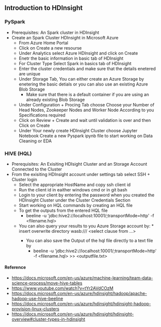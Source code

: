 ## Introduction to HDInsight
### PySpark
* Prerequisites: An Spark cluster in HDInsight
* Create an Spark Cluster HDInsight in Microsoft Azure
    * From Azure Home Portal
    * Click on Create a new resourse 
    * Under Analytics select Azure HDInsight and click on Create
    * Enetr the basic information in basic tab of HDInsight
    * For Cluster Type Select Spark in basics tab of HDInsight
    * Enter the cluster credentials and make sure that the details enetered are unique
    * Under Storage Tab, You can either create an Azure Storage by enetering the basic detials or you can also use an existing Azure Blob Storage
        * Make sure that there is a default container if you are using an already existing Blob Storage
    * Under Configuration + Procing Tab choose Choose your Number of Head Nodes, Zookeeper Nodes and Worker Node According to you Specifications required
    * Click on Review + Create and wait until validation is over and then Click on Create
    * Under Your newly create HDInsight Cluster choose Jupyter Notebook Create a new Pyspark ipynb file to start working on Data Cleaning or EDA

### HIVE (HQL)
* Prerequisites: An Exisiting HDIsight Cluster and an Storage Account Connected to the Cluster
* From the exisiting HDInsight account under settings tab select SSH + Cluster login
    * Select the appropriate HostName and copy ssh client id
    * Run the client id in eaither windows cmd or in git bash
    * Login to your client by entering the password when you created the HDInsight Cluster under the Cluster Credentials Section
    * Start working on HQL commands by creating an HQL file
    * To get the outputs from the entered HQL file
        * beeline -u 'jdbc:hive2://localhost:10001/;transportMode=http' -f <filename.hql>
	* You can also query your results to you Azure Storage account by: 
            * insert overwrite directory wasb:///<directory within the default container> <select clause from ...>
        * You can also save the Output of the hql file directly to a text file by
            * beeline -u 'jdbc:hive2://localhost:10001/;transportMode=http' -f <filename.hql> >> <outputfile.txt>
 
#### Reference
* https://docs.microsoft.com/en-us/azure/machine-learning/team-data-science-process/move-hive-tables
* https://www.youtube.com/watch?v=tYr2AVdCOzM
* https://docs.microsoft.com/en-us/azure/hdinsight/hadoop/apache-hadoop-use-hive-beeline
* https://docs.microsoft.com/en-us/azure/hdinsight/hdinsight-hadoop-provision-linux-clusters
* https://docs.microsoft.com/en-us/azure/hdinsight/hdinsight-overview#cluster-types-in-hdinsight
